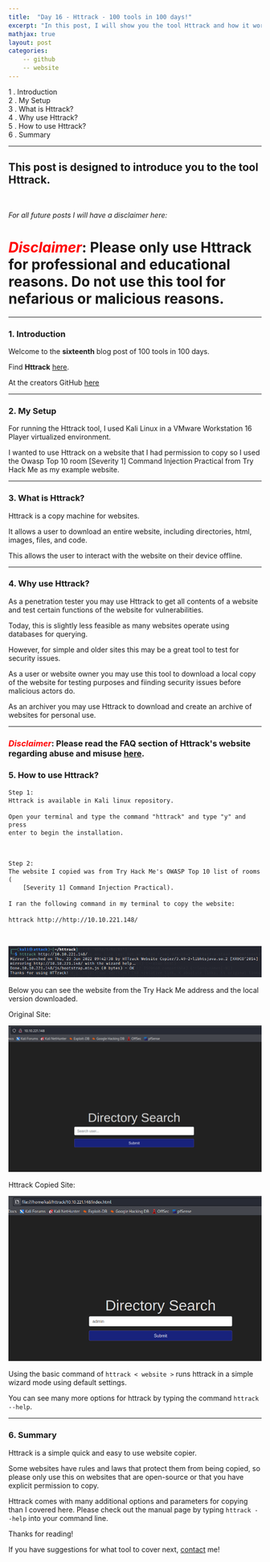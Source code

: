 ```yaml
---
title:  "Day 16 - Httrack - 100 tools in 100 days!"
excerpt: "In this post, I will show you the tool Httrack and how it works."
mathjax: true
layout: post
categories:
    -- github
    -- website
---
```


1 . Introduction
<br>
2 . My Setup
<br>
3 . What is Httrack?
<br>
4 . Why use Httrack?
<br>
5 . How to use Httrack?
<br>
6 . Summary

---

## This post is designed to introduce you to the tool Httrack.

![]()


*For all future posts I will have a disclaimer here:*

# <span style="color:red">***Disclaimer***</span>: **Please only use Httrack for professional and educational reasons. Do not use this tool for nefarious or malicious reasons.**

---

### 1. **Introduction**

Welcome to the **sixteenth** blog post of 100 tools in 100 days.<br> 


Find **Httrack** [here](https://www.httrack.com/page/1/en/index.html).

At the creators GitHub [here](https://github.com/xroche/httrack)

---

### 2. **My Setup**

For running the Httrack tool, I used Kali Linux in a VMware Workstation 16 Player virtualized environment.

I wanted to use Httrack on a website that I had permission to copy so I used the Owasp Top 10 room [Severity 1] Command Injection Practical from Try Hack Me as my example website. 

---

### 3. **What is Httrack?**

Httrack is a copy machine for websites.

It allows a user to download an entire website, including directories, html, images, files, and code. 

This allows the user to interact with the website on their device offline.

---

### 4. **Why use Httrack?**

As a penetration tester you may use Httrack to get all contents of a website and test certain functions of the website for vulnerabilities.

Today, this is slightly less feasible as many websites operate using databases for querying. 

However, for simple and older sites this may be a great tool to test for security issues.

As a user or website owner you may use this tool to download a local copy of the website for testing purposes and fiinding security issues before malicious actors do. 

As an archiver you may use Httrack to download and create an archive of websites for personal use. 

---

### <span style="color:red">***Disclaimer***</span>: **Please read the FAQ section of Httrack's website regarding abuse and misuse [here](https://www.httrack.com/html/abuse.html)**.

### 5. **How to use Httrack?**

    Step 1:
    Httrack is available in Kali linux repository. 

    Open your terminal and type the command "httrack" and type "y" and press 
    enter to begin the installation.

<br>

    Step 2:
    The website I copied was from Try Hack Me's OWASP Top 10 list of rooms (
        [Severity 1] Command Injection Practical).

    I ran the following command in my terminal to copy the website:

    httrack http://http://10.10.221.148/

<br>

![](https://raw.githubusercontent.com/matthewomccorkle/matthewomccorkle.github.io/master/_posts/assets/100%20tools/httrack/httrack1.PNG)

Below you can see the website from the Try Hack Me address and the local version downloaded. 

Original Site:

![](https://raw.githubusercontent.com/matthewomccorkle/matthewomccorkle.github.io/master/_posts/assets/100%20tools/httrack/httrack2.PNG)

Httrack Copied Site:

![](https://raw.githubusercontent.com/matthewomccorkle/matthewomccorkle.github.io/master/_posts/assets/100%20tools/httrack/httrack3.PNG)

Using the basic command of `httrack < website >` runs httrack in a simple wizard mode using default settings. 

You can see many more options for httrack by typing the command `httrack --help`.


---

### 6. **Summary**

Httrack is a simple quick and easy to use website copier. 

Some websites have rules and laws that protect them from being copied, so please only use this on websites that are open-source or that you have explicit permission to copy.

Httrack comes with many additional options and parameters for copying than I covered here. Please check out the manual page by typing `httrack --help` into your command line. 


Thanks for reading!<br>

If you have suggestions for what tool to cover next, [contact](mailto:matthew.o.mccorkle@gmail.com) me!
